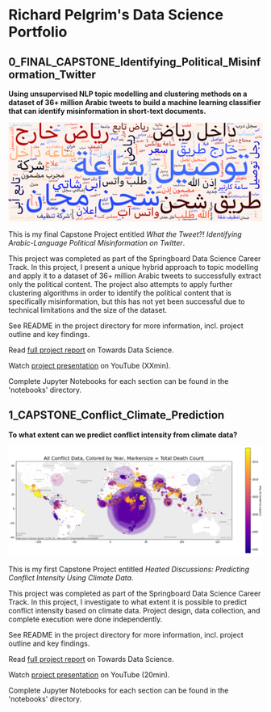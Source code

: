 # Richard Pelgrim's Data Science Portfolio

## 0_FINAL_CAPSTONE_Identifying_Political_Misinformation_Twitter

**Using unsupervised NLP topic modelling and clustering methods on a dataset of 36+ million Arabic tweets to build a machine learning classifier that can identify misinformation in short-text documents.**

![Cover Image](./9_README_files/readme_cover_image_misinformation.png)

This is my final Capstone Project entitled *What the Tweet?! Identifying Arabic-Language Political Misinformation on Twitter*.

This project was completed as part of the Springboard Data Science Career Track. In this project, I present a unique hybrid approach to topic modelling and apply it to a dataset of 36+ million Arabic tweets to successfully extract only the political content. The project also attempts to apply further clustering algorithms in order to identify the political content that is specifically misinformation, but this has not yet been successful due to technical limitations and the size of the dataset.

See README in the project directory for more information, incl. project outline and key findings.

Read [full project report](https://richardpelgrim.medium.com/identifying-arabic-language-political-misinformation-on-twitter-3a614c489c00) on Towards Data Science.

Watch [project presentation](XXX) on YouTube (XXmin).

Complete Jupyter Notebooks for each section can be found in the 'notebooks' directory.



## 1_CAPSTONE_Conflict_Climate_Prediction

**To what extent can we predict conflict intensity from climate data?**

![Cover Image](./9_README_files/readme_cover_image_conflict.png)

This is my first Capstone Project entitled *Heated Discussions: Predicting Conflict Intensity Using Climate Data*.

This project was completed as part of the Springboard Data Science Career Track. In this project, I investigate to what extent it is possible to predict conflict intensity based on climate data. Project design, data collection, and complete execution were done independently.

See README in the project directory for more information, incl. project outline and key findings.

Read [full project report](https://towardsdatascience.com/heated-discussions-predicting-conflict-intensity-using-climate-data-7084d623f8d2) on Towards Data Science.

Watch [project presentation](https://www.youtube.com/watch?v=2DDwaDBQkg0&ab_channel=RichardPelgrim) on YouTube (20min).

Complete Jupyter Notebooks for each section can be found in the 'notebooks' directory.


